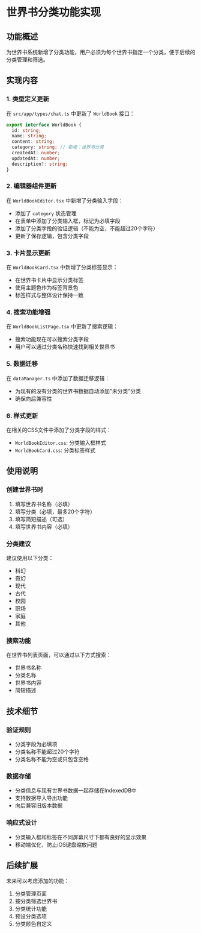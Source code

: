 # 世界书分类功能实现

## 功能概述

为世界书系统新增了分类功能，用户必须为每个世界书指定一个分类，便于后续的分类管理和筛选。

## 实现内容

### 1. 类型定义更新

在 `src/app/types/chat.ts` 中更新了 `WorldBook` 接口：

```typescript
export interface WorldBook {
  id: string;
  name: string;
  content: string;
  category: string; // 新增：世界书分类
  createdAt: number;
  updatedAt: number;
  description?: string;
}
```

### 2. 编辑器组件更新

在 `WorldBookEditor.tsx` 中新增了分类输入字段：

- 添加了 `category` 状态管理
- 在表单中添加了分类输入框，标记为必填字段
- 添加了分类字段的验证逻辑（不能为空，不能超过20个字符）
- 更新了保存逻辑，包含分类字段

### 3. 卡片显示更新

在 `WorldBookCard.tsx` 中新增了分类标签显示：

- 在世界书卡片中显示分类标签
- 使用主题色作为标签背景色
- 标签样式与整体设计保持一致

### 4. 搜索功能增强

在 `WorldBookListPage.tsx` 中更新了搜索逻辑：

- 搜索功能现在可以搜索分类字段
- 用户可以通过分类名称快速找到相关世界书

### 5. 数据迁移

在 `dataManager.ts` 中添加了数据迁移逻辑：

- 为现有的没有分类的世界书数据自动添加"未分类"分类
- 确保向后兼容性

### 6. 样式更新

在相关的CSS文件中添加了分类字段的样式：

- `WorldBookEditor.css`: 分类输入框样式
- `WorldBookCard.css`: 分类标签样式

## 使用说明

### 创建世界书时

1. 填写世界书名称（必填）
2. 填写分类（必填，最多20个字符）
3. 填写简短描述（可选）
4. 填写世界书内容（必填）

### 分类建议

建议使用以下分类：
- 科幻
- 奇幻
- 现代
- 古代
- 校园
- 职场
- 家庭
- 其他

### 搜索功能

在世界书列表页面，可以通过以下方式搜索：
- 世界书名称
- 分类名称
- 世界书内容
- 简短描述

## 技术细节

### 验证规则

- 分类字段为必填项
- 分类名称不能超过20个字符
- 分类名称不能为空或只包含空格

### 数据存储

- 分类信息与现有世界书数据一起存储在IndexedDB中
- 支持数据导入导出功能
- 向后兼容旧版本数据

### 响应式设计

- 分类输入框和标签在不同屏幕尺寸下都有良好的显示效果
- 移动端优化，防止iOS键盘缩放问题

## 后续扩展

未来可以考虑添加的功能：

1. 分类管理页面
2. 按分类筛选世界书
3. 分类统计功能
4. 预设分类选项
5. 分类颜色自定义 
